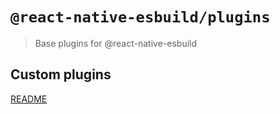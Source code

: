 # `@react-native-esbuild/plugins`

> Base plugins for @react-native-esbuild

## Custom plugins

[README](https://github.com/leegeunhyeok/react-native-esbuild)

